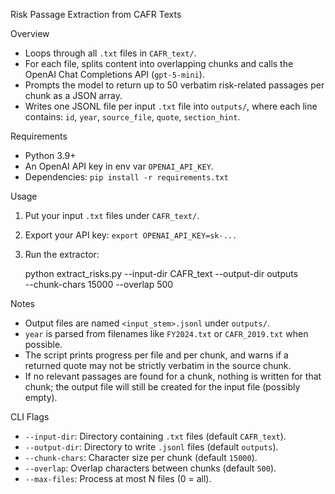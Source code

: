 Risk Passage Extraction from CAFR Texts

Overview
- Loops through all `.txt` files in `CAFR_text/`.
- For each file, splits content into overlapping chunks and calls the OpenAI Chat Completions API (`gpt-5-mini`).
- Prompts the model to return up to 50 verbatim risk-related passages per chunk as a JSON array.
- Writes one JSONL file per input `.txt` file into `outputs/`, where each line contains: `id`, `year`, `source_file`, `quote`, `section_hint`.

Requirements
- Python 3.9+
- An OpenAI API key in env var `OPENAI_API_KEY`.
- Dependencies: `pip install -r requirements.txt`

Usage
1) Put your input `.txt` files under `CAFR_text/`.
2) Export your API key: `export OPENAI_API_KEY=sk-...`
3) Run the extractor:

   python extract_risks.py --input-dir CAFR_text --output-dir outputs \
       --chunk-chars 15000 --overlap 500

Notes
- Output files are named `<input_stem>.jsonl` under `outputs/`.
- `year` is parsed from filenames like `FY2024.txt` or `CAFR_2019.txt` when possible.
- The script prints progress per file and per chunk, and warns if a returned quote may not be strictly verbatim in the source chunk.
- If no relevant passages are found for a chunk, nothing is written for that chunk; the output file will still be created for the input file (possibly empty).

CLI Flags
- `--input-dir`: Directory containing `.txt` files (default `CAFR_text`).
- `--output-dir`: Directory to write `.jsonl` files (default `outputs`).
- `--chunk-chars`: Character size per chunk (default `15000`).
- `--overlap`: Overlap characters between chunks (default `500`).
- `--max-files`: Process at most N files (0 = all).

